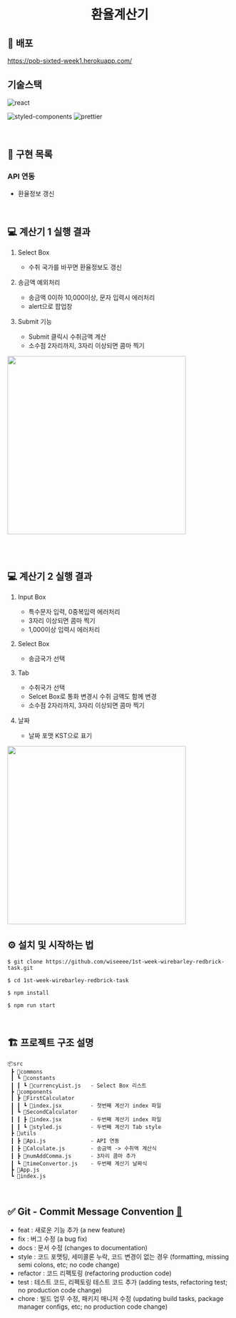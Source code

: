 
<h1 align="middle">환율계산기</h1>

## 🔗 배포
https://pob-sixted-week1.herokuapp.com/

## 기술스택

 <img alt="react" src="https://img.shields.io/badge/react-61DAFB?style=for-the-badge&logo=react&logoColor=black">

<img alt="styled-components" src="https://img.shields.io/badge/styledcomponents-DB7093?style=for-the-badge&logo=styled-components&logoColor=white"> <img alt="prettier" src="https://img.shields.io/badge/prettier-F7B93E?style=for-the-badge&logo=prettier&logoColor=white">


<br>

## 🏹 구현 목록

### API 연동
  - 환율정보 갱신

<br>

## 💻 계산기 1 실행 결과
1. Select Box
    - 수취 국가를 바꾸면 환율정보도 갱신

2. 송금액 예외처리
    - 송금액 0이하 10,000이상, 문자 입력시 에러처리
    - alert으로 팝업창

3. Submit 기능
    - Submit 클릭시 수취금액 계산
    - 소수점 2자리까지, 3자리 이상되면 콤마 찍기

<img src="https://user-images.githubusercontent.com/82519641/157691057-79a463b9-a819-4048-ad05-bc5a081fbbdf.gif" width="400px">

<br><br>

## 💻 계산기 2 실행 결과
1. Input Box
    - 특수문자 입력, 0중복입력 에러처리
    - 3자리 이상되면 콤마 찍기
    - 1,000이상 입력시 에러처리

2. Select Box
    - 송금국가 선택

3. Tab
    - 수취국가 선택
    - Selcet Box로 통화 변경시 수취 금액도 함께 변경
    - 소수점 2자리까지, 3자리 이상되면 콤마 찍기

4. 날짜
    - 날짜 포맷 KST으로 표기

<img src="https://user-images.githubusercontent.com/82519641/157741896-2fb0a720-b714-431c-84d7-ed59437cb649.gif" width="400px">
<br>


## ⚙️ 설치 및 시작하는 법
```
$ git clone https://github.com/wiseeee/1st-week-wirebarley-redbrick-task.git

$ cd 1st-week-wirebarley-redbrick-task

$ npm install

$ npm run start
```
<br>

## 🏗 프로젝트 구조 설명
~~~
📦src
 ┣ 📂commons
 ┃ ┗ 📂constants
 ┃ ┃ ┗ 📜currencyList.js   - Select Box 리스트
 ┣ 📂components
 ┃ ┣ 📂FirstCalculator
 ┃ ┃ ┗ 📜index.jsx         - 첫번째 계산기 index 파일
 ┃ ┗ 📂SecondCalculator
 ┃ ┃ ┣ 📜index.jsx         - 두번째 계산기 index 파일
 ┃ ┃ ┗ 📜styled.js         - 두번째 계산기 Tab style
 ┣ 📂utils
 ┃ ┣ 📜Api.js              - API 연동
 ┃ ┣ 📜Calculate.js        - 송금액 -> 수취액 계산식
 ┃ ┣ 📜numAddComma.js      - 3자리 콤마 추가
 ┃ ┗ 📜timeConvertor.js    - 두번째 계산기 날짜식
 ┣ 📜App.js
 ┗ 📜index.js
~~~

<br>

## ✅ Git - Commit Message Convention [🔗](https://webruden.tistory.com/486)

- feat : 새로운 기능 추가 (a new feature)
- fix : 버그 수정 (a bug fix)
- docs : 문서 수정 (changes to documentation)
- style : 코드 포맷팅, 세미콜론 누락, 코드 변경이 없는 경우 (formatting, missing semi colons, etc; no code change)
- refactor : 코드 리펙토링 (refactoring production code)
- test : 테스트 코드, 리펙토링 테스트 코드 추가 (adding tests, refactoring test; no production code change)
- chore : 빌드 업무 수정, 패키지 매니저 수정 (updating build tasks, package manager configs, etc; no production code change)

<br>

